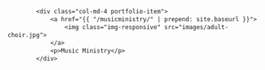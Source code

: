             <div class="col-md-4 portfolio-item">
                <a href="{{ "/musicministry/" | prepend: site.baseurl }}">
                    <img class="img-responsive" src="images/adult-choir.jpg">
                </a>
                <p>Music Ministry</p>
            </div>
